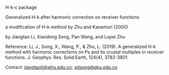 H-k-c package

Generalized H-k after harmonic correction on receiver functions

a modification of H-k method by Zhu and Kanamori (2000)

by Jiangtao Li, Xiaodong Song, Pan Wang, and Lupei Zhu

Reference: Li, J., Song, X., Wang, P., & Zhu, L. (2019). A generalized H-k method with harmonic corrections on Ps and its crustal multiples in receiver functions. J. Geophys. Res. Solid Earth, 124(4), 3782-3801.

Contact: jiangtaoli@whu.edu.cn; xdsong@pku.edu.cn
